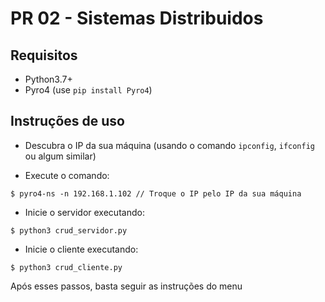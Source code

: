 # PR 02 - Sistemas Distribuidos

## Requisitos

- Python3.7+
- Pyro4 (use `pip install Pyro4`)

## Instruções de uso

- Descubra o IP da sua máquina (usando o comando `ipconfig`, `ifconfig` ou algum similar)

- Execute o comando:
```
$ pyro4-ns -n 192.168.1.102 // Troque o IP pelo IP da sua máquina
```

- Inicie o servidor executando:
```
$ python3 crud_servidor.py
```

- Inicie o cliente executando:
```
$ python3 crud_cliente.py
```

Após esses passos, basta seguir as instruções do menu